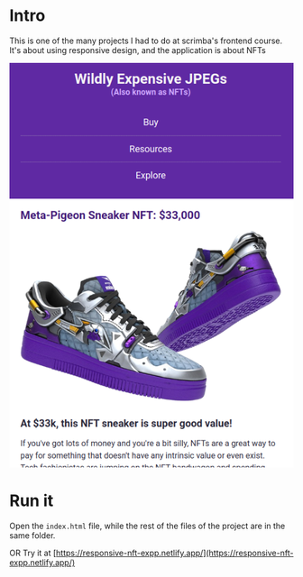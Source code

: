 # Intro
This is one of the many projects I had to do at scrimba's frontend course.
It's about using responsive design, and the application is about NFTs

![Application interface](app.png)
# Run it
Open the `index.html` file, while the rest of the files of the project are in the same folder.

OR
Try it at [https://responsive-nft-expp.netlify.app/](https://responsive-nft-expp.netlify.app/)